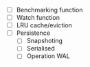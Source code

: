 - [ ] Benchmarking function
- [ ] Watch function
- [ ] LRU cache/eviction
- [ ] Persistence
  - [ ] Snapshoting
  - [ ] Serialised
  - [ ] Operation WAL
